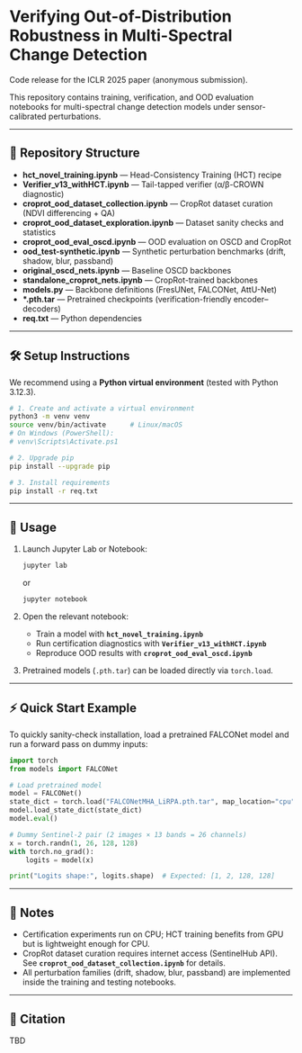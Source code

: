 # Verifying Out-of-Distribution Robustness in Multi-Spectral Change Detection  
Code release for the ICLR 2025 paper (anonymous submission).  

This repository contains training, verification, and OOD evaluation notebooks for multi-spectral change detection models under sensor-calibrated perturbations.  

---

## 📂 Repository Structure
- **hct_novel_training.ipynb** — Head-Consistency Training (HCT) recipe  
- **Verifier_v13_withHCT.ipynb** — Tail-tapped verifier (α/β-CROWN diagnostic)  
- **croprot_ood_dataset_collection.ipynb** — CropRot dataset curation (NDVI differencing + QA)  
- **croprot_ood_dataset_exploration.ipynb** — Dataset sanity checks and statistics  
- **croprot_ood_eval_oscd.ipynb** — OOD evaluation on OSCD and CropRot  
- **ood_test-synthetic.ipynb** — Synthetic perturbation benchmarks (drift, shadow, blur, passband)  
- **original_oscd_nets.ipynb** — Baseline OSCD backbones  
- **standalone_croprot_nets.ipynb** — CropRot-trained backbones  
- **models.py** — Backbone definitions (FresUNet, FALCONet, AttU-Net)  
- **\*.pth.tar** — Pretrained checkpoints (verification-friendly encoder–decoders)  
- **req.txt** — Python dependencies  

---

## 🛠️ Setup Instructions

We recommend using a **Python virtual environment** (tested with Python 3.12.3).  

```bash
# 1. Create and activate a virtual environment
python3 -m venv venv
source venv/bin/activate      # Linux/macOS
# On Windows (PowerShell):
# venv\Scripts\Activate.ps1

# 2. Upgrade pip
pip install --upgrade pip

# 3. Install requirements
pip install -r req.txt
```

---

## 🚀 Usage

1. Launch Jupyter Lab or Notebook:  
   ```bash
   jupyter lab
   ```  
   or  
   ```bash
   jupyter notebook
   ```

2. Open the relevant notebook:  
   - Train a model with **`hct_novel_training.ipynb`**  
   - Run certification diagnostics with **`Verifier_v13_withHCT.ipynb`**  
   - Reproduce OOD results with **`croprot_ood_eval_oscd.ipynb`**  

3. Pretrained models (`.pth.tar`) can be loaded directly via `torch.load`.

---

## ⚡ Quick Start Example

To quickly sanity-check installation, load a pretrained FALCONet model and run a forward pass on dummy inputs:

```python
import torch
from models import FALCONet

# Load pretrained model
model = FALCONet()
state_dict = torch.load("FALCONetMHA_LiRPA.pth.tar", map_location="cpu")
model.load_state_dict(state_dict)
model.eval()

# Dummy Sentinel-2 pair (2 images × 13 bands = 26 channels)
x = torch.randn(1, 26, 128, 128)
with torch.no_grad():
    logits = model(x)

print("Logits shape:", logits.shape)  # Expected: [1, 2, 128, 128]
```

---

## 📑 Notes
- Certification experiments run on CPU; HCT training benefits from GPU but is lightweight enough for CPU.  
- CropRot dataset curation requires internet access (SentinelHub API). See **`croprot_ood_dataset_collection.ipynb`** for details.  
- All perturbation families (drift, shadow, blur, passband) are implemented inside the training and testing notebooks.  

---

## 📜 Citation
TBD
